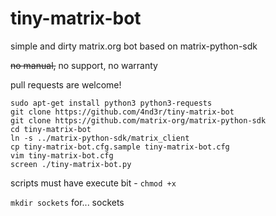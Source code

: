 # tiny-matrix-bot

simple and dirty matrix.org bot based on matrix-python-sdk

~~no manual,~~ no support, no warranty

pull requests are welcome!

```
sudo apt-get install python3 python3-requests
git clone https://github.com/4nd3r/tiny-matrix-bot
git clone https://github.com/matrix-org/matrix-python-sdk
cd tiny-matrix-bot
ln -s ../matrix-python-sdk/matrix_client
cp tiny-matrix-bot.cfg.sample tiny-matrix-bot.cfg
vim tiny-matrix-bot.cfg
screen ./tiny-matrix-bot.py
```

scripts must have execute bit - `chmod +x`

`mkdir sockets` for... sockets

